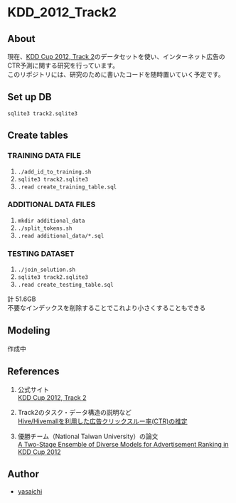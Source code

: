 # KDD_2012_Track2

## About
現在、[KDD Cup 2012, Track 2](http://www.kddcup2012.org/c/kddcup2012-track2)のデータセットを使い、インターネット広告のCTR予測に関する研究を行っています。    
このリポジトリには、研究のために書いたコードを随時置いていく予定です。

## Set up DB
`sqlite3 track2.sqlite3`

## Create tables

### TRAINING DATA FILE
1. `./add_id_to_training.sh`
2. `sqlite3 track2.sqlite3`
3. `.read create_training_table.sql`

### ADDITIONAL DATA FILES
1. `mkdir additional_data`
2. `./split_tokens.sh`
3. `.read additional_data/*.sql`

### TESTING DATASET
1. `./join_solution.sh`
2. `sqlite3 track2.sqlite3`
3. `.read create_testing_table.sql`

計 51.6GB    
不要なインデックスを削除することでこれより小さくすることもできる

## Modeling
作成中

## References
1. 公式サイト       
[KDD Cup 2012, Track 2](http://www.kddcup2012.org/c/kddcup2012-track2)

2. Track2のタスク・データ構造の説明など    
[Hive/Hivemallを利用した広告クリックスルー率(CTR)の推定](http://qiita.com/myui/items/f726ca3dcc48410abe45)

3. 優勝チーム（National Taiwan University）の論文   
[A Two-Stage Ensemble of Diverse Models for Advertisement Ranking in KDD Cup 2012](https://kaggle2.blob.core.windows.net/competitions/kddcup2012/2748/media/NTU.pdf)

## Author
* [yasaichi](https://github.com/yasaichi)
